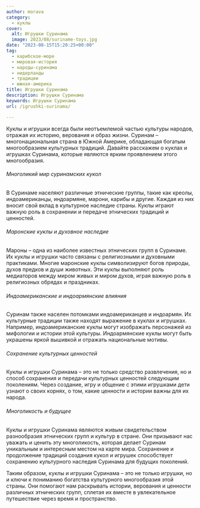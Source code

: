 ```yaml
---
author: morava
category:
  - куклы
cover:
  alt: Игрушки Суринама
  image: 2023/08/suriname-toys.jpg
date: "2023-08-15T15:20:25+00:00"
tag:
  - карибское-море
  - мировая-история
  - народы-суринама
  - нидерланды
  - традиции
  - южная-америка
title: Игрушки Суринама
description: Игрушки Суринама
keywords: Игрушки Суринама
url: /igrushki-surinama/

---
```

Куклы и игрушки всегда были неотъемлемой частью культуры народов, отражая их историю, верования и образ жизни. Суринам – многонациональная страна в Южной Америке, обладающая богатым многообразием культурных традиций. Давайте расскажем о куклах и игрушках Суринама, которые являются ярким проявлением этого многообразия.

###### Многоликий мир суринамских кукол

В Суринаме населяют различные этнические группы, такие как креолы, индоамериканцы, индоармяне, марони, карибы и другие. Каждая из них вносит свой вклад в культурное наследие страны. Куклы играют важную роль в сохранении и передаче этнических традиций и ценностей.

###### Маронские куклы и духовное наследие

Мароны – одна из наиболее известных этнических групп в Суринаме. Их куклы и игрушки часто связаны с религиозными и духовными практиками. Многие маронские куклы символизируют богов природы, духов предков и души животных. Эти куклы выполняют роль медиаторов между миром живых и миром духов, играя важную роль в религиозных обрядах и праздниках.

###### Индоамериканские и индоармянские влияния

Суринам также населен потомками индоамериканцев и индоармян. Их культурные традиции также находят выражение в куклах и игрушках. Например, индоамериканские куклы могут изображать персонажей из мифологии и истории этой культуры. Индоармянские куклы могут быть украшены яркой вышивкой и отражать национальные мотивы.

###### Сохранение культурных ценностей

Куклы и игрушки Суринама – это не только средство развлечения, но и способ сохранения и передачи культурных ценностей следующим поколениям. Через создание, игру и общение с этими игрушками дети узнают о своих корнях, о том, какие ценности и истории важны для их народа.

###### Многоликость и будущее

Куклы и игрушки Суринама являются живым свидетельством разнообразия этнических групп и культур в стране. Они призывают нас уважать и ценить эту многоликость, которая делает Суринам уникальным и интересным местом на карте мира. Сохранение и продолжение традиций создания кукол и игрушек способствует сохранению культурного наследия Суринама для будущих поколений.

Таким образом, куклы и игрушки Суринама – это не только игрушки, но и ключи к пониманию богатства культурного многообразия этой страны. Они помогают нам раскрывать истории, верования и ценности различных этнических групп, сплетая их вместе в увлекательное путешествие через время и пространство.
